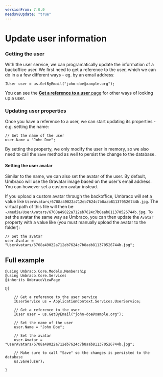 ```yaml
---
versionFrom: 7.0.0
needsV8Update: "true"
---
```


# Update user information

### Getting the user
With the user service, we can programatically update the information of a backoffice user. We first need to get a reference to the user, which we can do in a a few different ways - eg. by an email address:

    IUser user = us.GetByEmail("john-doe@xample.org");
    
You can see the [**Get a reference to a user** page](Get-a-reference-to-a-user.md) for other ways of looking up a user.
    
### Updating user properties
Once you have a reference to a user, we can start updating its properties - e.g. setting the name:

    // Set the name of the user
    user.Name = "John Doe";

By setting the property, we only modify the user in memory, so we also need to call the `Save` method as well to persist the change to the database.

#### Setting the user avatar
Similar to the name, we can also set the avatar of the user. By default, Umbraco will use the Gravatar image based on the user's email address. You can however set a custom avatar instead.

If you upload a custom avatar through the backoffice, Umbraco will set a value like `UserAvatars/6708a49022a712eb7624c7b8aab811370526744b.jpg`. The virtual path of this file will then be `~/media/UserAvatars/6708a49022a712eb7624c7b8aab811370526744b.jpg`. To set the avatar the same way as Umbraco, you can then update the `Avatar` property with a value like (you must manually upload the avatar to the folder):

    // Set the avatar
    user.Avatar = "UserAvatars/6708a49022a712eb7624c7b8aab811370526744b.jpg";

## Full example

    @using Umbraco.Core.Models.Membership
    @using Umbraco.Core.Services
    @inherits UmbracoViewPage

    @{

        // Get a reference to the user service
        IUserService us = ApplicationContext.Services.UserService;

        // Get a reference to the user
        IUser user = us.GetByEmail("john-doe@xample.org");

        // Set the name of the user
        user.Name = "John Doe";

        // Set the avatar
        user.Avatar = "UserAvatars/6708a49022a712eb7624c7b8aab811370526744b.jpg";

        // Make sure to call "Save" so the changes is persisted to the database
        us.Save(user);

    }
